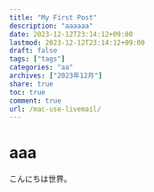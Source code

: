 ```yaml
---
title: "My First Post"
description: "aaaaaa"
date: 2023-12-12T23:14:12+09:00
lastmod: 2023-12-12T23:14:12+09:00
draft: false
tags: ["tags"]
categories: "aa"
archives: ["2023年12月"]
share: true
toc: true
comment: true
url: /mac-use-livemail/
---
```

# aaa
こんにちは世界。
